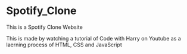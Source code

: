 # Spotify_Clone
This is a Spotify Clone Website 

This is made by watching a tutorial of Code with Harry on Youtube as a laerning process of HTML, CSS and JavaScript 
